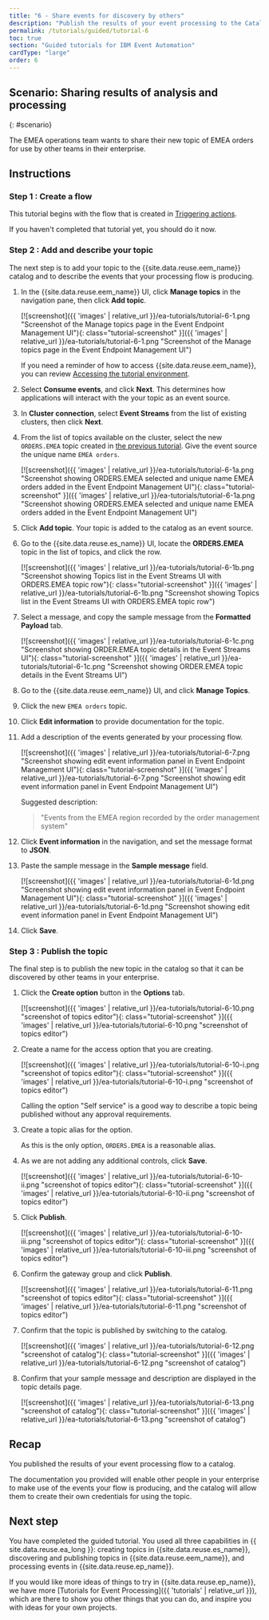 ```yaml
---
title: "6 - Share events for discovery by others"
description: "Publish the results of your event processing to the Catalog to allow them to be shared and reused by others."
permalink: /tutorials/guided/tutorial-6
toc: true
section: "Guided tutorials for IBM Event Automation"
cardType: "large"
order: 6
---
```


<!-- **Note:** To follow the step-by-step instructions in this tutorial, you can watch the video or read the instructions on the page.

{% include video.html videoSource="videos/tutorials/guided/06-discover.mp4" %}{: class="tutorial-video" }-->


## Scenario: Sharing results of analysis and processing
{: #scenario}

The EMEA operations team wants to share their new topic of EMEA orders for use by other teams in their enterprise.

## Instructions

### Step 1 : Create a flow

This tutorial begins with the flow that is created in [Triggering actions](./tutorial-5).

If you haven't completed that tutorial yet, you should do it now.

<!-- ### Step 2 : Add the topic to the catalog

The next step is to provide the topic details to create an entry in the catalog.

1. Go to the {{site.data.reuse.es_name}} page for the new `ORDERS.EMEA` topic created in [the previous tutorial](./tutorial-5).

   [![screenshot]({{ 'images' | relative_url }}/ea-tutorials/tutorial-5-12.png "running the flow"){: class="tutorial-screenshot" }]({{ 'images' | relative_url }}/ea-tutorials/tutorial-5-12.png "running the flow")

   If you need a reminder of how to access {{site.data.reuse.es_name}}, you can review [Accessing the tutorial environment](./tutorial-access#event-endpoint-management).

1. Click **Share for reuse**.

   [![screenshot]({{ 'images' | relative_url }}/ea-tutorials/tutorial-6-2.png "screenshot of the EEM topics page"){: class="tutorial-screenshot" }]({{ 'images' | relative_url }}/ea-tutorials/tutorial-6-2.png "screenshot of the EEM topics page")

1. Click **Next**.

1. Paste your access token from {{site.data.reuse.eem_name}} cluster.

   [![screenshot]({{ 'images' | relative_url }}/ea-tutorials/tutorial-6-3.png "screenshot of the EEM topics page"){: class="tutorial-screenshot" }]({{ 'images' | relative_url }}/ea-tutorials/tutorial-6-3.png "screenshot of the EEM topics page")

   You can [generate access tokens]({{ '/eem/security/api-tokens#creating-a-token' | relative_url }}) from the profile page in {{site.data.reuse.eem_name}}.

1. Give the event source the name `EMEA orders`.

   [![screenshot]({{ 'images' | relative_url }}/ea-tutorials/tutorial-6-4.png "screenshot of EEM"){: class="tutorial-screenshot" }]({{ 'images' | relative_url }}/ea-tutorials/tutorial-6-4.png "screenshot of EEM")

   Verify the sample message selected.

1. Click **Share for reuse**.
-->

### Step 2 : Add and describe your topic

The next step is to add your topic to the {{site.data.reuse.eem_name}} catalog and to describe the events that your processing flow is producing.

1. In the {{site.data.reuse.eem_name}} UI, click **Manage topics** in the navigation pane, then click **Add topic**.

   [![screenshot]({{ 'images' | relative_url }}/ea-tutorials/tutorial-6-1.png "Screenshot of the Manage topics page in the Event Endpoint Management UI"){: class="tutorial-screenshot" }]({{ 'images' | relative_url }}/ea-tutorials/tutorial-6-1.png "Screenshot of the Manage topics page in the Event Endpoint Management UI")

   If you need a reminder of how to access {{site.data.reuse.eem_name}}, you can review [Accessing the tutorial environment](./tutorial-access#event-endpoint-management).

1. Select **Consume events**, and click **Next**. This determines how applications will interact with the your topic as an event source.

1. In **Cluster connection**, select **Event Streams** from the list of existing clusters, then click **Next**.

1. From the list of topics available on the cluster, select the new `ORDERS.EMEA` topic created in [the previous tutorial](./tutorial-5). Give the event source the unique name `EMEA orders`.

   [![screenshot]({{ 'images' | relative_url }}/ea-tutorials/tutorial-6-1a.png "Screenshot showing ORDERS.EMEA selected and unique name EMEA orders added in the Event Endpoint Management UI"){: class="tutorial-screenshot" }]({{ 'images' | relative_url }}/ea-tutorials/tutorial-6-1a.png "Screenshot showing ORDERS.EMEA selected and unique name EMEA orders added in the Event Endpoint Management UI")

1. Click **Add topic**. Your topic is added to the catalog as an event source.

1. Go to the {{site.data.reuse.es_name}} UI, locate the **ORDERS.EMEA** topic in the list of topics, and click the row.

   [![screenshot]({{ 'images' | relative_url }}/ea-tutorials/tutorial-6-1b.png "Screenshot showing Topics list in the Event Streams UI with ORDERS.EMEA topic row"){: class="tutorial-screenshot" }]({{ 'images' | relative_url }}/ea-tutorials/tutorial-6-1b.png "Screenshot showing Topics list in the Event Streams UI with ORDERS.EMEA topic row")

1. Select a message, and copy the sample message from the **Formatted Payload** tab.

   [![screenshot]({{ 'images' | relative_url }}/ea-tutorials/tutorial-6-1c.png "Screenshot showing ORDER.EMEA topic details in the Event Streams UI"){: class="tutorial-screenshot" }]({{ 'images' | relative_url }}/ea-tutorials/tutorial-6-1c.png "Screenshot showing ORDER.EMEA topic details in the Event Streams UI")

1. Go to the {{site.data.reuse.eem_name}} UI, and click **Manage Topics**.

1. Click the new `EMEA orders` topic.

   <!--[![screenshot]({{ 'images' | relative_url }}/ea-tutorials/tutorial-6-5.png "screenshot of EEM"){: class="tutorial-screenshot" }]({{ 'images' | relative_url }}/ea-tutorials/tutorial-6-5.png "screenshot of EEM")-->

1. Click **Edit information** to provide documentation for the topic.

   <!--[![screenshot]({{ 'images' | relative_url }}/ea-tutorials/tutorial-6-6.png "screenshot of EEM"){: class="tutorial-screenshot" }]({{ 'images' | relative_url }}/ea-tutorials/tutorial-6-6.png "screenshot of EEM")-->

1. Add a description of the events generated by your processing flow.

   [![screenshot]({{ 'images' | relative_url }}/ea-tutorials/tutorial-6-7.png "Screenshot showing edit event information panel in Event Endpoint Management UI"){: class="tutorial-screenshot" }]({{ 'images' | relative_url }}/ea-tutorials/tutorial-6-7.png "Screenshot showing edit event information panel in Event Endpoint Management UI")

   Suggested description:
   > "Events from the EMEA region recorded by the order management system"

1. Click **Event information** in the navigation, and set the message format to **JSON**.

1. Paste the sample message in the **Sample message** field.

   [![screenshot]({{ 'images' | relative_url }}/ea-tutorials/tutorial-6-1d.png "Screenshot showing edit event information panel in Event Endpoint Management UI"){: class="tutorial-screenshot" }]({{ 'images' | relative_url }}/ea-tutorials/tutorial-6-1d.png "Screenshot showing edit event information panel in Event Endpoint Management UI")

1. Click **Save**.

### Step 3 : Publish the topic

The final step is to publish the new topic in the catalog so that it can be discovered by other teams in your enterprise.

1. Click the **Create option** button in the **Options** tab.

   [![screenshot]({{ 'images' | relative_url }}/ea-tutorials/tutorial-6-10.png "screenshot of topics editor"){: class="tutorial-screenshot" }]({{ 'images' | relative_url }}/ea-tutorials/tutorial-6-10.png "screenshot of topics editor")

1. Create a name for the access option that you are creating.

   [![screenshot]({{ 'images' | relative_url }}/ea-tutorials/tutorial-6-10-i.png "screenshot of topics editor"){: class="tutorial-screenshot" }]({{ 'images' | relative_url }}/ea-tutorials/tutorial-6-10-i.png "screenshot of topics editor")

   Calling the option "Self service" is a good way to describe a topic being published without any approval requirements.

1. Create a topic alias for the option.

   As this is the only option, `ORDERS.EMEA` is a reasonable alias.

1. As we are not adding any additional controls, click **Save**.

   [![screenshot]({{ 'images' | relative_url }}/ea-tutorials/tutorial-6-10-ii.png "screenshot of topics editor"){: class="tutorial-screenshot" }]({{ 'images' | relative_url }}/ea-tutorials/tutorial-6-10-ii.png "screenshot of topics editor")

1. Click **Publish**.

   [![screenshot]({{ 'images' | relative_url }}/ea-tutorials/tutorial-6-10-iii.png "screenshot of topics editor"){: class="tutorial-screenshot" }]({{ 'images' | relative_url }}/ea-tutorials/tutorial-6-10-iii.png "screenshot of topics editor")

1. Confirm the gateway group and click **Publish**.

   [![screenshot]({{ 'images' | relative_url }}/ea-tutorials/tutorial-6-11.png "screenshot of topics editor"){: class="tutorial-screenshot" }]({{ 'images' | relative_url }}/ea-tutorials/tutorial-6-11.png "screenshot of topics editor")

1. Confirm that the topic is published by switching to the catalog.

   [![screenshot]({{ 'images' | relative_url }}/ea-tutorials/tutorial-6-12.png "screenshot of catalog"){: class="tutorial-screenshot" }]({{ 'images' | relative_url }}/ea-tutorials/tutorial-6-12.png "screenshot of catalog")

1. Confirm that your sample message and description are displayed in the topic details page.

   [![screenshot]({{ 'images' | relative_url }}/ea-tutorials/tutorial-6-13.png "screenshot of catalog"){: class="tutorial-screenshot" }]({{ 'images' | relative_url }}/ea-tutorials/tutorial-6-13.png "screenshot of catalog")

## Recap

You published the results of your event processing flow to a catalog.

The documentation you provided will enable other people in your enterprise to make use of the events your flow is producing, and the catalog will allow them to create their own credentials for using the topic.

## Next step

You have completed the guided tutorial. You used all three capabilities in {{ site.data.reuse.ea_long }}: creating topics in {{site.data.reuse.es_name}}, discovering and publishing topics in {{site.data.reuse.eem_name}}, and processing events in {{site.data.reuse.ep_name}}.

If you would like more ideas of things to try in {{site.data.reuse.ep_name}}, we have more [Tutorials for Event Processing]({{ 'tutorials' | relative_url }}), which are there to show you other things that you can do, and inspire you with ideas for your own projects.

